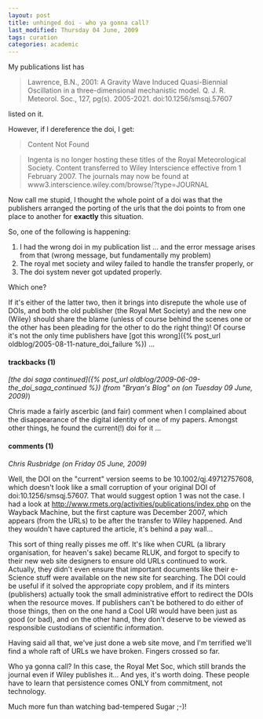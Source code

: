 ```yaml
---
layout: post
title: unhinged doi - who ya gonna call?
last_modified: Thursday 04 June, 2009
tags: curation
categories: academic
---
```

My publications list has 
<blockquote>Lawrence, B.N., 2001: A Gravity Wave Induced Quasi-Biennial Oscillation in a three-dimensional mechanistic model. Q. J. R. Meteorol. Soc., 127, pg(s). 2005-2021. doi:10.1256/smsqj.57607
</blockquote>

listed on it.

However, if I dereference the doi, I get:
<blockquote> Content Not Found
</blockquote>
<blockquote> Ingenta is no longer hosting these titles of the Royal Meteorological Society. Content transferred to Wiley Interscience effective from 1 February 2007. The journals may now be found at www3.interscience.wiley.com/browse/?type=JOURNAL 
</blockquote>

Now call me stupid, I thought the whole point of a doi was that the publishers arranged the porting of the urls that the doi points to from one place
to another for **exactly** this situation.

So, one of the following is happening:
1. I had the wrong doi in my publication list ... and the error message arises
from that (wrong message, but fundamentally my problem)
1. The royal met society and wiley failed to handle the transfer properly, or
1. The doi system never got updated properly.

Which one?

If it's either of the latter two, then it brings into disrepute the whole use
of DOIs, and both the old publisher (the Royal Met Society) and the new one (Wiley) should share the blame (unless of course behind the scenes one or
the other has been pleading for the other to do the right thing)! Of course it's not the only time publishers have
[got this wrong]({% post_url oldblog/2005-08-11-nature_doi_failure %}) ...


#### trackbacks (1)

*[the doi saga continued]({% post_url oldblog/2009-06-09-the_doi_saga_continued %}) (from "Bryan's Blog" on (on Tuesday 09 June, 2009)*)

Chris made a fairly ascerbic (and fair) comment when I complained about the disappearance of the digital identity of one of my papers. Amongst other things, he found the current(!) doi for it ... 

#### comments (1)

*Chris Rusbridge (on Friday 05 June, 2009)*

Well, the DOI on the "current" version seems to be 10.1002/qj.49712757608, which doesn't look like a small corruption of your original DOI of doi:10.1256/smsqj.57607. That would suggest option 1 was not the case. I had a look at http://www.rmets.org/activities/publications/index.php on the Wayback Machine, but the first capture was December 2007, which appears (from the URLs) to be after the transfer to Wiley happened. And they wouldn't have captured the article, it's behind a pay wall...

<rant>This sort of thing really pisses me off. It's like when CURL (a library organisation, for heaven's sake) became RLUK, and forgot to specify to their new web site designers to ensure old URLs continued to work. Actually, they didn't even ensure that important documents like their e-Science stuff were available on the new site for searching. The DOI could be useful if it solved the appropriate copy problem, and if its minters (publishers) actually took the small administrative effort to redirect the DOIs when the resource moves. If publishers can't be bothered to do either of those things, then on the one hand a Cool URI would have been just as good (or bad), and on the other hand, they don't deserve to be viewed as responsible custodians of scientific information. </rant>

Having said all that, we've just done a web site move, and I'm terrified we'll find a whole raft of URLs we have broken. Fingers crossed so far.

Who ya gonna call? In this case, the Royal Met Soc, which still brands the journal even if Wiley publishes it... And yes, it's worth doing. These people have to learn that persistence comes ONLY from commitment, not technology.

Much more fun than watching bad-tempered Sugar ;-)!
